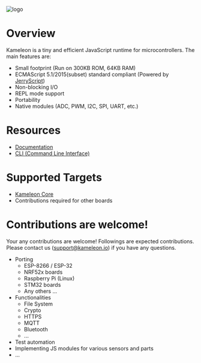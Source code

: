 ![logo](https://github.com/kameleon-project/kameleon/blob/master/logo.png?raw=true)

Overview
========

Kameleon is a tiny and efficient JavaScript runtime for microcontrollers. The main features are:

* Small footprint (Run on 300KB ROM, 64KB RAM)
* ECMAScript 5.1/2015(subset) standard compliant (Powered by [JerryScript](http://jerryscript.net/))
* Non-blocking I/O
* REPL mode support
* Portability
* Native modules (ADC, PWM, I2C, SPI, UART, etc.)

Resources
=========

* [Documentation](https://docs.kameleon.io/)
* [CLI (Command Line Interface)](https://github.com/kameleon-project/kameleon-cli)

Supported Targets
=================

* [Kameleon Core](https://docs.kameleon.io/boards/kameleon-core)
* Contributions required for other boards

Contributions are welcome!
==========================

Your any contributions are welcome! Followings are expected contributions. Please contact us (support@kameleon.io) if you have any questions.

* Porting
  * ESP-8266 / ESP-32
  * NRF52x boards
  * Raspberry Pi (Linux)
  * STM32 boards
  * Any others ...
* Functionalities
  * File System
  * Crypto
  * HTTPS
  * MQTT
  * Bluetooth
  * ...
* Test automation
* Implementing JS modules for various sensors and parts
* ...

